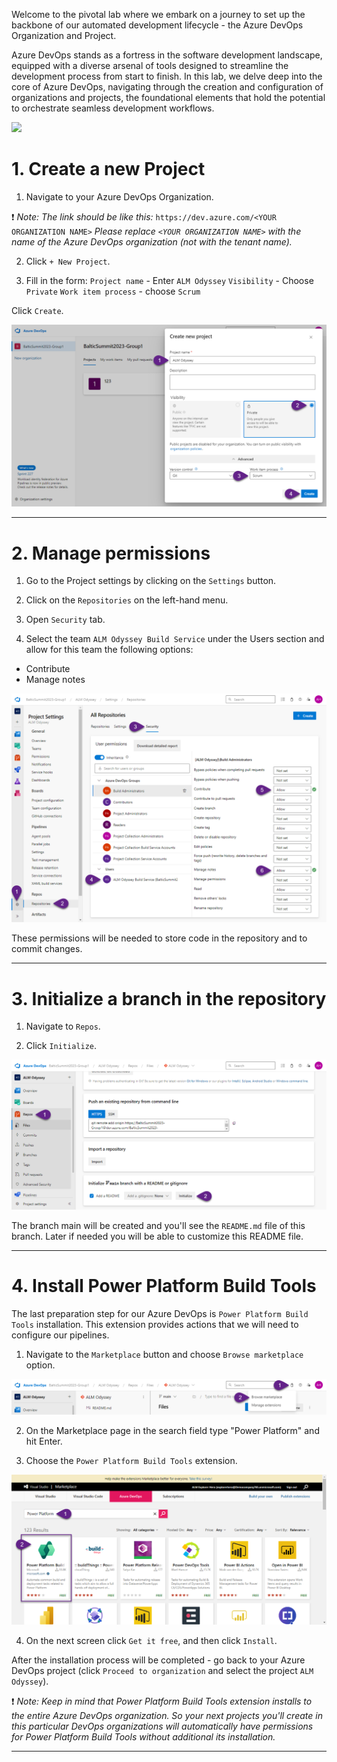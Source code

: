 Welcome to the pivotal lab where we embark on a journey to set up the backbone of our automated development lifecycle - the Azure DevOps Organization and Project.

Azure DevOps stands as a fortress in the software development landscape, equipped with a diverse arsenal of tools designed to streamline the development process from start to finish. In this lab, we delve deep into the core of Azure DevOps, navigating through the creation and configuration of organizations and projects, the foundational elements that hold the potential to orchestrate seamless development workflows.

<img src="https://github.com/Katerina-Chernevskaya/alm-odyssey/blob/139826d18dd6b82d3a8efb4a2f6b3a3f0599b828/labs/screenshots/lab4/4-AzureDevOps.png" width="100">

# 1. Create a new Project

1. Navigate to your Azure DevOps Organization.

:exclamation: _Note:
The link should be like this:_ `https://dev.azure.com/<YOUR ORGANIZATION NAME>`
_Please replace `<YOUR ORGANIZATION NAME>` with the name of the Azure DevOps organization (not with the tenant name)._

2. Click `+ New Project`.

3. Fill in the form:
`Project name` - Enter `ALM Odyssey`
`Visibility` - Choose `Private`
`Work item process` - choose `Scrum`

Click `Create`.

![lab4-1CreateProject.png](./screenshots/lab4/lab4-1.png)

***

# 2. Manage permissions

1. Go to the Project settings by clicking on the `Settings` button. 

2. Click on the `Repositories` on the left-hand menu. 

3. Open `Security` tab.

4. Select the team `ALM Odyssey Build Service` under the Users section and allow for this team the following options:
- Contribute
- Manage notes

![lab4-2Permissions.png](./screenshots/lab4/lab4-2.png)

These permissions will be needed to store code in the repository and to commit changes.

***

# 3. Initialize a branch in the repository

1. Navigate to `Repos`.

2. Click `Initialize`.

![lab4-3Repo.png](./screenshots/lab4/lab4-3.png)

The branch main will be created and you'll see the `README.md` file of this branch. Later if needed you will be able to customize this README file.

***

# 4. Install Power Platform Build Tools

The last preparation step for our Azure DevOps is `Power Platform Build Tools` installation. This extension provides actions that we will need to configure our pipelines.

1. Navigate to the `Marketplace` button and choose `Browse marketplace` option.

![lab4-4BuildTool1.png](./screenshots/lab4/lab4-4.png)

2. On the Marketplace page in the search field type "Power Platform" and hit Enter. 

3. Choose the `Power Platform Build Tools` extension.

![lab4-5BuildTool2.png](./screenshots/lab4/lab4-5.png)

4. On the next screen click `Get it free`, and then click `Install`.

After the installation process will be completed - go back to your Azure DevOps project (click `Proceed to organization` and select the project `ALM Odyssey`).

:exclamation: _Note:
Keep in mind that Power Platform Build Tools extension installs to the entire Azure DevOps organization. So your next projects you'll create in this particular DevOps organizations will automatically have permissions for Power Platform Build Tools without additional its installation._

***
